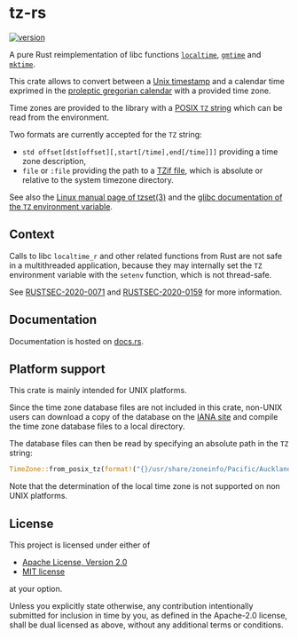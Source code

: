 # tz-rs

[![version](https://img.shields.io/crates/v/tz-rs?color=blue&style=flat-square)](https://crates.io/crates/tz-rs)

A pure Rust reimplementation of libc functions [`localtime`](https://en.cppreference.com/w/c/chrono/localtime), [`gmtime`](https://en.cppreference.com/w/c/chrono/gmtime) and [`mktime`](https://en.cppreference.com/w/c/chrono/mktime).

This crate allows to convert between a [Unix timestamp](https://en.wikipedia.org/wiki/Unix_time) and a calendar time exprimed in the [proleptic gregorian calendar](https://en.wikipedia.org/wiki/Proleptic_Gregorian_calendar) with a provided time zone.

Time zones are provided to the library with a [POSIX `TZ` string](https://pubs.opengroup.org/onlinepubs/9699919799/basedefs/V1_chap08.html) which can be read from the environment.

Two formats are currently accepted for the `TZ` string:
* `std offset[dst[offset][,start[/time],end[/time]]]` providing a time zone description,
* `file` or `:file` providing the path to a [TZif file](https://datatracker.ietf.org/doc/html/rfc8536), which is absolute or relative to the system timezone directory.

See also the [Linux manual page of tzset(3)](https://man7.org/linux/man-pages/man3/tzset.3.html) and the [glibc documentation of the `TZ` environment variable](https://www.gnu.org/software/libc/manual/html_node/TZ-Variable.html).

## Context

Calls to libc `localtime_r` and other related functions from Rust are not safe in a multithreaded application, because they may internally set the `TZ` environment variable with the `setenv` function, which is not thread-safe.

See [RUSTSEC-2020-0071](https://rustsec.org/advisories/RUSTSEC-2020-0071.html) and [RUSTSEC-2020-0159](https://rustsec.org/advisories/RUSTSEC-2020-0159.html) for more information.

## Documentation

Documentation is hosted on [docs.rs](https://docs.rs/tz-rs/latest/tz).

## Platform support

This crate is mainly intended for UNIX platforms.

Since the time zone database files are not included in this crate, non-UNIX users can download a copy of the database on the [IANA site](https://www.iana.org/time-zones) and compile the time zone database files to a local directory.

The database files can then be read by specifying an absolute path in the `TZ` string:

```rust
TimeZone::from_posix_tz(format!("{}/usr/share/zoneinfo/Pacific/Auckland", local_database_dir))?;
```

Note that the determination of the local time zone is not supported on non UNIX platforms.

## License

This project is licensed under either of

- [Apache License, Version 2.0](https://github.com/x-hgg-x/tz-rs/blob/master/LICENSE-Apache)
- [MIT license](https://github.com/x-hgg-x/tz-rs/blob/master/LICENSE-MIT)

at your option.

Unless you explicitly state otherwise, any contribution intentionally submitted for inclusion in
time by you, as defined in the Apache-2.0 license, shall be dual licensed as above, without any
additional terms or conditions.
